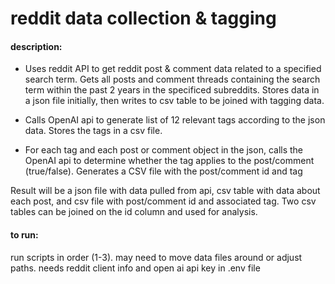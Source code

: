 # reddit data collection & tagging

#### description:
* Uses reddit API to get reddit post & comment data related to a specified search term. Gets all posts and comment threads containing the search term 
within the past 2 years in the specificed subreddits. Stores data in a json file initially, then writes to csv table to be joined with tagging data.

* Calls OpenAI api to generate list of 12 relevant tags according to the json data. Stores the tags in a csv file.
  
* For each tag and each post or comment object in the json, calls the OpenAI api to determine whether the tag applies to the post/comment (true/false). Generates
a CSV file with the post/comment id and tag

Result will be a json file with data pulled from api, csv table with data about each post, and csv file with post/comment id and associated tag. Two csv tables can be joined
on the id column and used for analysis.


#### to run:
run scripts in order (1-3). may need to move data files around or adjust paths. needs reddit client info and open ai api key in .env file
